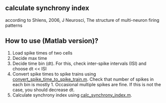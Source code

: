 ## calculate synchrony index 
according to Shlens, 2006, J Neurosci, The structure of multi-neuron firing patterns

## How to use (Matlab version)?
1. Load spike times of two cells
2. Decide max time 
3. Decide time bin (dt). For this, check inter-spike intervals (ISI) and choose dt << ISI
4. Convert spike times to spike trains using [convert_spike_time_to_spike_train.m](convert_spike_time_to_spike_train.m).
Check that number of spikes in each bin is mostly 1. Occasional multiple spikes are fine. If this is not the case, you should decrease dt.
5. Calculate synchrony index using [calc_synchrony_index.m](calc_synchrony_index.m).
